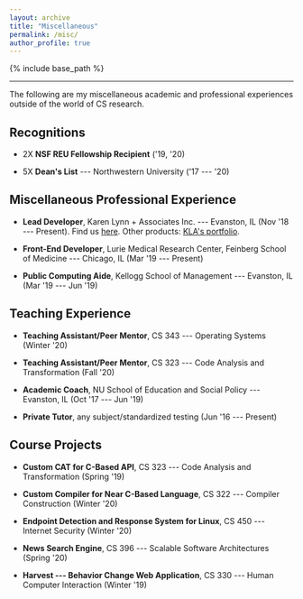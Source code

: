 ```yaml
---
layout: archive
title: "Miscellaneous"
permalink: /misc/
author_profile: true
---
```


{% include base_path %}

---

The following are my miscellaneous academic and professional experiences 
outside of the world of CS research.

## Recognitions

- 2X **NSF REU Fellowship Recipient** ('19, '20)

- 5X **Dean's List** --- Northwestern University ('17 --- '20)

## Miscellaneous Professional Experience 

- **Lead Developer**, Karen Lynn + Associates Inc. --- Evanston, IL (Nov '18 --- Present). Find
us [here](https://klabeautyllc.com). Other products: [KLA's portfolio](https://karenlynnmakeup.com).  

- **Front-End Developer**, Lurie Medical Research Center, Feinberg School of 
Medicine --- Chicago, IL (Mar '19 --- Present)

- **Public Computing Aide**, Kellogg School of Management --- Evanston, 
IL (Mar '19 --- Jun '19)

## Teaching Experience

- **Teaching Assistant/Peer Mentor**, CS 343 --- Operating Systems (Winter
'20)

- **Teaching Assistant/Peer Mentor**, CS 323 --- Code Analysis and Transformation
(Fall '20)

- **Academic Coach**, NU School of Education and Social Policy --- Evanston, 
IL (Oct '17 --- Jun '19)

- **Private Tutor**, any subject/standardized testing (Jun '16 --- Present) 

## Course Projects

- **Custom CAT for C-Based API**, CS 323 --- Code Analysis and Transformation (Spring '19)

- **Custom Compiler for Near C-Based Language**, CS 322 --- Compiler Construction
(Winter '20)

- **Endpoint Detection and Response System for Linux**, CS 450 --- Internet Security
(Winter '20)

- **News Search Engine**, CS 396 --- Scalable Software Architectures (Spring '20)

- **Harvest --- Behavior Change Web Application**, CS 330 --- Human Computer Interaction
(Winter '19)
